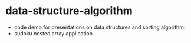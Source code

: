 # data-structure-algorithm

- code demo for presentations on data structures and sorting algorithm.
- sudoku nested array application.
